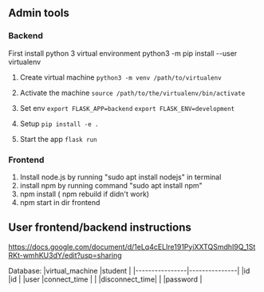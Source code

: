 ## Admin tools
### Backend

First install python 3 virtual environment
python3 -m pip install --user virtualenv

1. Create virtual machine 
  `python3 -m venv /path/to/virtualenv`

2. Activate the machine
  `source /path/to/the/virtualenv/bin/activate`

3. Set env
  `export FLASK_APP=backend`
  `export FLASK_ENV=development`

4. Setup 
  `pip install -e .`

5. Start the app
  `flask run`

### Frontend

1. Install node.js by running "sudo apt install nodejs" in terminal
2. install npm by running command "sudo apt install npm"
2. npm install ( npm rebuild if didn't work)
3. npm start in dir frontend

## User frontend/backend instructions
https://docs.google.com/document/d/1eLq4cELIre191PyiXXTQSmdhI9Q_1StRKt-wmhKU3dY/edit?usp=sharing


Database:
|virtual_machine |student        |
|----------------|---------------|
|id              |id             |
|user            |connect_time   |
|                |disconnect_time|
|                |password       |
